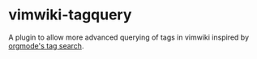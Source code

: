 # vimwiki-tagquery

A plugin to allow more advanced querying of tags in vimwiki inspired by
[orgmode's tag search](https://orgmode.org/manual/Matching-tags-and-properties.html#Match-syntax).


